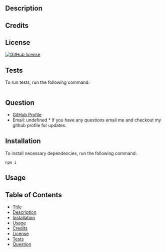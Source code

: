 # 
## Description

## Credits

## License
[![GitHub license](https://img.shields.io/badge/license-APACHE%202.0-blue.svg)](https://github.com//)
## Tests
To run tests, run the following command:
```npm test
```
## Question
 * [GitHub Profile](https://github.com/)
* Email: undefined * If you have any questions email me and checkout my github profile for updates.
## Installation
 To install necessary dependencies, run the following command:
```
npm i
```
## Usage

## Table of Contents 
 * [Title](#)
 * [Description](#Description)
 * [Installation](#Installation)
 * [Usage](#Usage)
 * [Credits](#Credits)
 * [License](#License)
 * [Tests](#Tests)
 * [Question](#Question)
